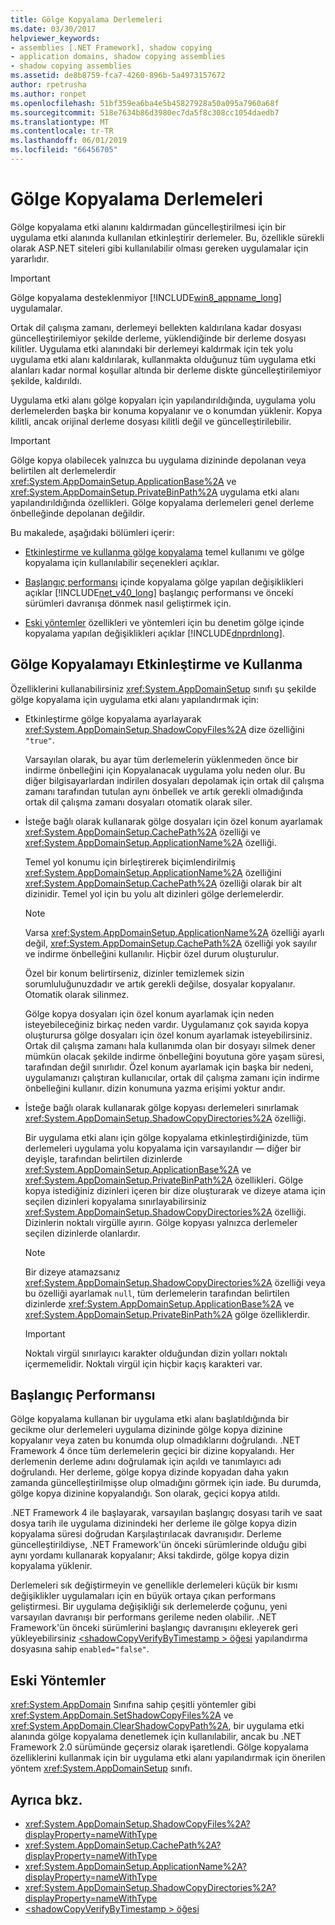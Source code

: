 ```yaml
---
title: Gölge Kopyalama Derlemeleri
ms.date: 03/30/2017
helpviewer_keywords:
- assemblies [.NET Framework], shadow copying
- application domains, shadow copying assemblies
- shadow copying assemblies
ms.assetid: de8b8759-fca7-4260-896b-5a4973157672
author: rpetrusha
ms.author: ronpet
ms.openlocfilehash: 51bf359ea6ba4e5b45827928a50a095a7960a68f
ms.sourcegitcommit: 518e7634b86d3980ec7da5f8c308cc1054daedb7
ms.translationtype: MT
ms.contentlocale: tr-TR
ms.lasthandoff: 06/01/2019
ms.locfileid: "66456705"
---
```

# <a name="shadow-copying-assemblies"></a>Gölge Kopyalama Derlemeleri
Gölge kopyalama etki alanını kaldırmadan güncelleştirilmesi için bir uygulama etki alanında kullanılan etkinleştirir derlemeler. Bu, özellikle sürekli olarak ASP.NET siteleri gibi kullanılabilir olması gereken uygulamalar için yararlıdır.  
  
> [!IMPORTANT]
>  Gölge kopyalama desteklenmiyor [!INCLUDE[win8_appname_long](../../../includes/win8-appname-long-md.md)] uygulamalar.  
  
 Ortak dil çalışma zamanı, derlemeyi bellekten kaldırılana kadar dosyası güncelleştirilemiyor şekilde derleme, yüklendiğinde bir derleme dosyası kilitler. Uygulama etki alanındaki bir derlemeyi kaldırmak için tek yolu uygulama etki alanı kaldırılarak, kullanmakta olduğunuz tüm uygulama etki alanları kadar normal koşullar altında bir derleme diskte güncelleştirilemiyor şekilde, kaldırıldı.  
  
 Uygulama etki alanı gölge kopyaları için yapılandırıldığında, uygulama yolu derlemelerden başka bir konuma kopyalanır ve o konumdan yüklenir. Kopya kilitli, ancak orijinal derleme dosyası kilitli değil ve güncelleştirilebilir.  
  
> [!IMPORTANT]
>  Gölge kopya olabilecek yalnızca bu uygulama dizininde depolanan veya belirtilen alt derlemelerdir <xref:System.AppDomainSetup.ApplicationBase%2A> ve <xref:System.AppDomainSetup.PrivateBinPath%2A> uygulama etki alanı yapılandırıldığında özellikleri. Gölge kopyalama derlemeleri genel derleme önbelleğinde depolanan değildir.  
  
 Bu makalede, aşağıdaki bölümleri içerir:  
  
- [Etkinleştirme ve kullanma gölge kopyalama](#EnablingAndUsing) temel kullanımı ve gölge kopyalama için kullanılabilir seçenekleri açıklar.  
  
- [Başlangıç performansı](#StartupPerformance) içinde kopyalama gölge yapılan değişiklikleri açıklar [!INCLUDE[net_v40_long](../../../includes/net-v40-long-md.md)] başlangıç performansı ve önceki sürümleri davranışa dönmek nasıl geliştirmek için.  
  
- [Eski yöntemler](#ObsoleteMethods) özellikleri ve yöntemleri için bu denetim gölge içinde kopyalama yapılan değişiklikleri açıklar [!INCLUDE[dnprdnlong](../../../includes/dnprdnlong-md.md)].  
  
<a name="EnablingAndUsing"></a>   
## <a name="enabling-and-using-shadow-copying"></a>Gölge Kopyalamayı Etkinleştirme ve Kullanma  
 Özelliklerini kullanabilirsiniz <xref:System.AppDomainSetup> sınıfı şu şekilde gölge kopyalama için uygulama etki alanı yapılandırmak için:  
  
- Etkinleştirme gölge kopyalama ayarlayarak <xref:System.AppDomainSetup.ShadowCopyFiles%2A> dize özelliğini `"true"`.  
  
     Varsayılan olarak, bu ayar tüm derlemelerin yüklenmeden önce bir indirme önbelleğini için Kopyalanacak uygulama yolu neden olur. Bu diğer bilgisayarlardan indirilen dosyaları depolamak için ortak dil çalışma zamanı tarafından tutulan aynı önbellek ve artık gerekli olmadığında ortak dil çalışma zamanı dosyaları otomatik olarak siler.  
  
- İsteğe bağlı olarak kullanarak gölge dosyaları için özel konum ayarlamak <xref:System.AppDomainSetup.CachePath%2A> özelliği ve <xref:System.AppDomainSetup.ApplicationName%2A> özelliği.  
  
     Temel yol konumu için birleştirerek biçimlendirilmiş <xref:System.AppDomainSetup.ApplicationName%2A> özelliğini <xref:System.AppDomainSetup.CachePath%2A> özelliği olarak bir alt dizinidir. Temel yol için bu yolu alt dizinleri gölge derlemelerdir.  
  
    > [!NOTE]
    >  Varsa <xref:System.AppDomainSetup.ApplicationName%2A> özelliği ayarlı değil, <xref:System.AppDomainSetup.CachePath%2A> özelliği yok sayılır ve indirme önbelleğini kullanılır. Hiçbir özel durum oluşturulur.  
  
     Özel bir konum belirtirseniz, dizinler temizlemek sizin sorumluluğunuzdadır ve artık gerekli değilse, dosyalar kopyalanır. Otomatik olarak silinmez.  
  
     Gölge kopya dosyaları için özel konum ayarlamak için neden isteyebileceğiniz birkaç neden vardır. Uygulamanız çok sayıda kopya oluşturursa gölge dosyaları için özel konum ayarlamak isteyebilirsiniz. Ortak dil çalışma zamanı hala kullanımda olan bir dosyayı silmek dener mümkün olacak şekilde indirme önbelleğini boyutuna göre yaşam süresi, tarafından değil sınırlıdır. Özel konum ayarlamak için başka bir nedeni, uygulamanızı çalıştıran kullanıcılar, ortak dil çalışma zamanı için indirme önbelleğini kullanır. dizin konumuna yazma erişimi yoktur andır.  
  
- İsteğe bağlı olarak kullanarak gölge kopyası derlemeleri sınırlamak <xref:System.AppDomainSetup.ShadowCopyDirectories%2A> özelliği.  
  
     Bir uygulama etki alanı için gölge kopyalama etkinleştirdiğinizde, tüm derlemeleri uygulama yolu kopyalama için varsayılandır — diğer bir deyişle, tarafından belirtilen dizinlerde <xref:System.AppDomainSetup.ApplicationBase%2A> ve <xref:System.AppDomainSetup.PrivateBinPath%2A> özellikleri. Gölge kopya istediğiniz dizinleri içeren bir dize oluşturarak ve dizeye atama için seçilen dizinleri kopyalama sınırlayabilirsiniz <xref:System.AppDomainSetup.ShadowCopyDirectories%2A> özelliği. Dizinlerin noktalı virgülle ayırın. Gölge kopyası yalnızca derlemeler seçilen dizinlerde olanlardır.  
  
    > [!NOTE]
    >  Bir dizeye atamazsanız <xref:System.AppDomainSetup.ShadowCopyDirectories%2A> özelliği veya bu özelliği ayarlamak `null`, tüm derlemelerin tarafından belirtilen dizinlerde <xref:System.AppDomainSetup.ApplicationBase%2A> ve <xref:System.AppDomainSetup.PrivateBinPath%2A> gölge özelliklerdir.  
  
    > [!IMPORTANT]
    >  Noktalı virgül sınırlayıcı karakter olduğundan dizin yolları noktalı içermemelidir. Noktalı virgül için hiçbir kaçış karakteri var.  
  
<a name="StartupPerformance"></a>   
## <a name="startup-performance"></a>Başlangıç Performansı  
 Gölge kopyalama kullanan bir uygulama etki alanı başlatıldığında bir gecikme olur derlemeleri uygulama dizininde gölge kopya dizinine kopyalanır veya zaten bu konumda olup olmadıklarını doğrulandı. .NET Framework 4 önce tüm derlemelerin geçici bir dizine kopyalandı. Her derlemenin derleme adını doğrulamak için açıldı ve tanımlayıcı adı doğrulandı. Her derleme, gölge kopya dizinde kopyadan daha yakın zamanda güncelleştirilmişse olup olmadığını görmek için iade. Bu durumda, gölge kopya dizinine kopyalandığı. Son olarak, geçici kopya atıldı.  
  
 .NET Framework 4 ile başlayarak, varsayılan başlangıç dosyası tarih ve saat dosya tarih ile uygulama dizinindeki her derleme ile gölge kopya dizin kopyalama süresi doğrudan Karşılaştırılacak davranışıdır. Derleme güncelleştirildiyse, .NET Framework'ün önceki sürümlerinde olduğu gibi aynı yordamı kullanarak kopyalanır; Aksi takdirde, gölge kopya dizin kopyalama yüklenir.  
  
 Derlemeleri sık değiştirmeyin ve genellikle derlemeleri küçük bir kısmı değişiklikler uygulamaları için en büyük ortaya çıkan performans geliştirmesi. Bir uygulama değişikliği sık derlemelerde çoğunu, yeni varsayılan davranışı bir performans gerileme neden olabilir. .NET Framework'ün önceki sürümlerini başlangıç davranışını ekleyerek geri yükleyebilirsiniz [ \<shadowCopyVerifyByTimestamp > öğesi](../../../docs/framework/configure-apps/file-schema/runtime/shadowcopyverifybytimestamp-element.md) yapılandırma dosyasına sahip `enabled="false"`.  
  
<a name="ObsoleteMethods"></a>   
## <a name="obsolete-methods"></a>Eski Yöntemler  
 <xref:System.AppDomain> Sınıfına sahip çeşitli yöntemler gibi <xref:System.AppDomain.SetShadowCopyFiles%2A> ve <xref:System.AppDomain.ClearShadowCopyPath%2A>, bir uygulama etki alanında gölge kopyalama denetlemek için kullanılabilir, ancak bu .NET Framework 2.0 sürümünde geçersiz olarak işaretlendi. Gölge kopyalama özelliklerini kullanmak için bir uygulama etki alanı yapılandırmak için önerilen yöntem <xref:System.AppDomainSetup> sınıfı.  
  
## <a name="see-also"></a>Ayrıca bkz.

- <xref:System.AppDomainSetup.ShadowCopyFiles%2A?displayProperty=nameWithType>
- <xref:System.AppDomainSetup.CachePath%2A?displayProperty=nameWithType>
- <xref:System.AppDomainSetup.ApplicationName%2A?displayProperty=nameWithType>
- <xref:System.AppDomainSetup.ShadowCopyDirectories%2A?displayProperty=nameWithType>
- [\<shadowCopyVerifyByTimestamp > öğesi](../../../docs/framework/configure-apps/file-schema/runtime/shadowcopyverifybytimestamp-element.md)
